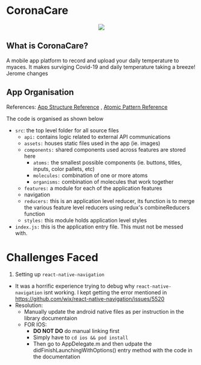 # CoronaCare
<p align = "center"> <image src="./CoronaCare/src/assets/images/13coronavirus-explainer-mobileMasterAt3x-v2.jpg"> </p>

## What is CoronaCare?
A mobile app platform to record and upload your daily temperature to myaces. 
It makes surviging Covid-19 and daily temperature taking a breeze! Jerome changes

## App Organisation 
References: 
[App Structure Reference](https://medium.com/the-andela-way/how-to-structure-a-react-native-app-for-scale-a29194cd33fc)
, [Atomic Pattern Reference](https://cheesecakelabs.com/blog/efficient-way-structure-react-native-projects/)

The code is organised as shown below

- `src`: the top level folder for all source files
  - `api:` contains logic related to external API communications
  - `assets:` houses static files used in the app (ie. images)
  - `components:` shared components used across features are stored here
    - `atoms:` the smallest possible components (ie. buttons, titles, inputs, color pallets, etc)
    - `molecules:` combination of one or more atoms
    - `organisms:` combination of molecules that work together
  - `features:` a module for each of the application features
  - navigation
  - `reducers:` this is an application level reducer, its function is to merge the various feature level reducers using redux's combineReducers function
  - `styles:` this module holds application level styles
- `index.js:` this is the application entry file. This must not be messed with.


# Challenges Faced

1. Setting up `react-native-navigation`
  - It was a horrific experience trying to debug why `react-native-navigation` isnt working.
    I kept getting the error mentioned in https://github.com/wix/react-native-navigation/issues/5520
  - Resolution: 
    - Manually update the android native files as per instruction in the library documentaion
    - FOR IOS: 
      - **DO NOT DO** do manual linking first
      - Simply have to `cd ios && pod install`
      - Then go to AppDelegate.m and then udpate the didFinishLaunchingWithOptions() entry method with the code in the documentation




